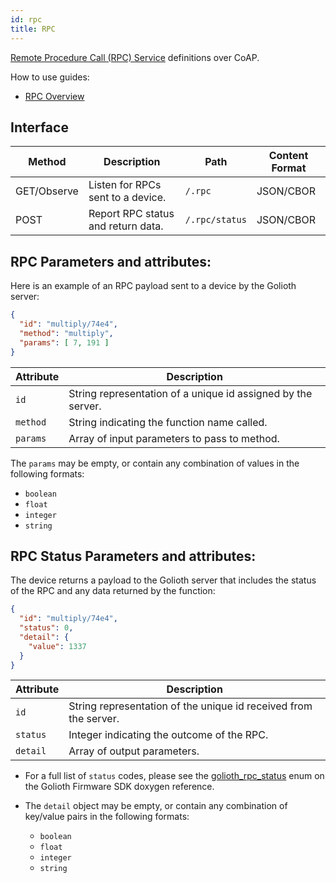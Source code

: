 ```yaml
---
id: rpc
title: RPC
---
```


[Remote Procedure Call (RPC) Service](/device-management/rpc) definitions over
CoAP.

How to use guides:

- [RPC Overview](/device-management/rpc)

## Interface

| Method      | Description                        | Path              | Content Format |
| ----------- | ---------------------------------- | ----------------- | -------------- |
| GET/Observe | Listen for RPCs sent to a device.  | `/.rpc`           | JSON/CBOR      |
| POST        | Report RPC status and return data. | `/.rpc/status`    | JSON/CBOR      |

## RPC Parameters and attributes:

Here is an example of an RPC payload sent to a device by the Golioth server:

```json
{
  "id": "multiply/74e4",
  "method": "multiply",
  "params": [ 7, 191 ]
}
```

| Attribute | Description                                                  |
| --------- | ------------------------------------------------------------ |
| `id`      | String representation of a unique id assigned by the server. |
| `method`  | String indicating the function name called.                  |
| `params`  | Array of input parameters to pass to method.                 |

The `params` may be empty, or contain any combination of values in the following
formats:

- `boolean`
- `float`
- `integer`
- `string`

## RPC Status Parameters and attributes:

The device returns a payload to the Golioth server that includes the status of
the RPC and any data returned by the function:

```json
{
  "id": "multiply/74e4",
  "status": 0,
  "detail": {
    "value": 1337
  }
}
```

| Attribute | Description                                                      |
| --------- | ---------------------------------------------------------------- |
| `id`      | String representation of the unique id received from the server. |
| `status`  | Integer indicating the outcome of the RPC.                       |
| `detail`  | Array of output parameters.                                      |

- For a full list of `status` codes, please see the
  [golioth_rpc_status](https://firmware-sdk-docs.golioth.io/group__golioth__rpc.html)
  enum on the Golioth Firmware SDK doxygen reference.

- The `detail` object may be empty, or contain any combination of key/value
  pairs in the following formats:
    - `boolean`
    - `float`
    - `integer`
    - `string`

